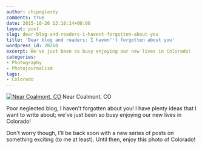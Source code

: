```yaml
---
author: chipoglesby
comments: true
date: 2015-10-26 13:18:14+00:00
layout: post
slug: dear-blog-and-readers-i-havent-forgotten-about-you
title: 'Dear blog and readers: I haven''t forgotten about you'
wordpress_id: 28260
excerpt: We've just been so busy enjoying our new lives in Colorado!
categories:
- Photography
- Photojournalism
tags:
- Colorado
---
```


[![Near Coalmont, CO](https://storage.googleapis.com/www.chipoglesby.com/12032649_723866255117_813998632279074498_o-1024x683.jpg)](https://storage.googleapis.com/www.chipoglesby.com/12032649_723866255117_813998632279074498_o.jpg) Near Coalmont, CO

Poor neglected blog, I haven't forgotten about you! I have plenty ideas that I want to write about; we've just been so busy enjoying our new lives in Colorado!

Don't worry though, I'll be back soon with a new series of posts on something exciting (to me at least). Until then, enjoy this photo of Colorado!

